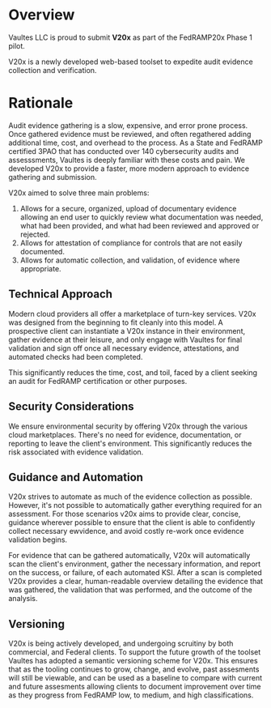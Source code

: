 # Overview

Vaultes LLC is proud to submit **V20x** as part of the FedRAMP20x Phase 1 pilot. 

V20x is a newly developed web-based toolset to expedite audit evidence collection and verification.

# Rationale 

Audit evidence gathering is a slow, expensive, and error prone process. Once gathered evidence must be reviewed, and often regathered adding additional time, cost, and overhead to the process. As a State and FedRAMP certified 3PAO that has conducted over 140 cybersecurity audits and assesssments, Vaultes is deeply familiar with these costs and pain. We developed V20x to provide a faster, more modern approach to evidence gathering and submission.

V20x aimed to solve three main problems:

1. Allows for a secure, organized, upload of documentary evidence allowing an end user to quickly review what documentation was needed, what had been provided, and what had been reviewed and approved or rejected.
1. Allows for attestation of compliance for controls that are not easily documented.
1. Allows for automatic collection, and validation, of evidence where appropriate.

## Technical Approach

Modern cloud providers all offer a marketplace of turn-key services. V20x was designed from the beginning to fit cleanly into this model. A prospective client can instantiate a V20x instance in their environment, gather evidence at their leisure, and only engage with Vaultes for final validation and sign off once all necessary evidence, attestations, and automated checks had been completed.

This significantly reduces the time, cost, and toil, faced by a client seeking an audit for FedRAMP certification or other purposes.

## Security Considerations

We ensure environmental security by offering V20x through the various cloud marketplaces. There's no need for evidence, documentation, or reporting to leave the client's environment. This significantly reduces the risk associated with evidence validation. 

## Guidance and Automation

V20x strives to automate as much of the evidence collection as possible. However, it's not possible to automatically gather everything required for an assessment. For those scenarios v20x aims to provide clear, concise, guidance wherever possible to ensure that the client is able to confidently collect necessary ewvidence, and avoid costly re-work once evidence validation begins.

For evidence that can be gathered automatically, V20x will automatically scan the client's environment, gather the necessary information, and report on the success, or failure, of each automated KSI. After a scan is completed V20x provides a clear, human-readable overview detailing the evidence that was gathered, the validation that was performed, and the outcome of the analysis.

## Versioning

V20x is being actively developed, and undergoing scruitiny by both commercial, and Federal clients. To support the future growth of the toolset Vaultes has adopted a semantic versioning scheme for V20x. This ensures that as the tooling continues to grow, change, and evolve, past assesments will still be viewable, and can be used as a baseline to compare with current and future assesments allowing clients to document improvement over time as they progress from FedRAMP low, to medium, and high classifications. 
